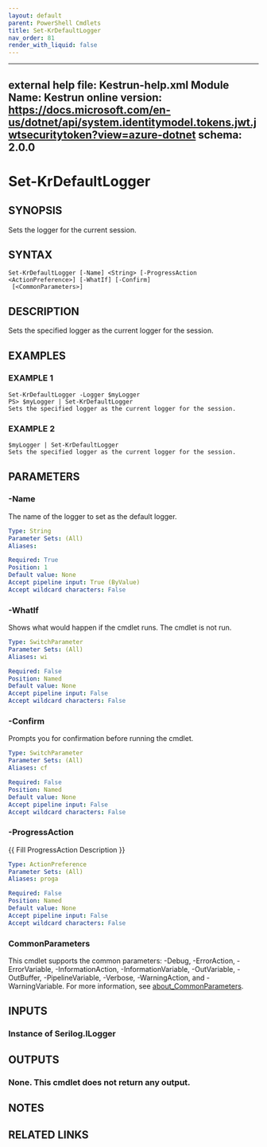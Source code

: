 ```yaml
---
layout: default
parent: PowerShell Cmdlets
title: Set-KrDefaultLogger
nav_order: 81
render_with_liquid: false
---
```

---
external help file: Kestrun-help.xml
Module Name: Kestrun
online version: https://docs.microsoft.com/en-us/dotnet/api/system.identitymodel.tokens.jwt.jwtsecuritytoken?view=azure-dotnet
schema: 2.0.0
---

# Set-KrDefaultLogger

## SYNOPSIS
Sets the logger for the current session.

## SYNTAX

```
Set-KrDefaultLogger [-Name] <String> [-ProgressAction <ActionPreference>] [-WhatIf] [-Confirm]
 [<CommonParameters>]
```

## DESCRIPTION
Sets the specified logger as the current logger for the session.

## EXAMPLES

### EXAMPLE 1
```
Set-KrDefaultLogger -Logger $myLogger
PS> $myLogger | Set-KrDefaultLogger
Sets the specified logger as the current logger for the session.
```

### EXAMPLE 2
```
$myLogger | Set-KrDefaultLogger
Sets the specified logger as the current logger for the session.
```

## PARAMETERS

### -Name
The name of the logger to set as the default logger.

```yaml
Type: String
Parameter Sets: (All)
Aliases:

Required: True
Position: 1
Default value: None
Accept pipeline input: True (ByValue)
Accept wildcard characters: False
```

### -WhatIf
Shows what would happen if the cmdlet runs.
The cmdlet is not run.

```yaml
Type: SwitchParameter
Parameter Sets: (All)
Aliases: wi

Required: False
Position: Named
Default value: None
Accept pipeline input: False
Accept wildcard characters: False
```

### -Confirm
Prompts you for confirmation before running the cmdlet.

```yaml
Type: SwitchParameter
Parameter Sets: (All)
Aliases: cf

Required: False
Position: Named
Default value: None
Accept pipeline input: False
Accept wildcard characters: False
```

### -ProgressAction
{{ Fill ProgressAction Description }}

```yaml
Type: ActionPreference
Parameter Sets: (All)
Aliases: proga

Required: False
Position: Named
Default value: None
Accept pipeline input: False
Accept wildcard characters: False
```

### CommonParameters
This cmdlet supports the common parameters: -Debug, -ErrorAction, -ErrorVariable, -InformationAction, -InformationVariable, -OutVariable, -OutBuffer, -PipelineVariable, -Verbose, -WarningAction, and -WarningVariable. For more information, see [about_CommonParameters](http://go.microsoft.com/fwlink/?LinkID=113216).

## INPUTS

### Instance of Serilog.ILogger
## OUTPUTS

### None. This cmdlet does not return any output.
## NOTES

## RELATED LINKS
